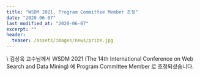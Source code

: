 ```yaml
---
title: "WSDM 2021, Program Committee Member 초청"
date: "2020-06-07"
last_modified_at: "2020-06-07"
excerpt: ""
header:
  teaser: /assets/images/news/prize.jpg
---
```

\\
김상욱 교수님께서 WSDM 2021 (The 14th International Conference on Web Search and Data Mining) 에 Program Committee Member 로 초청되셨습니다.